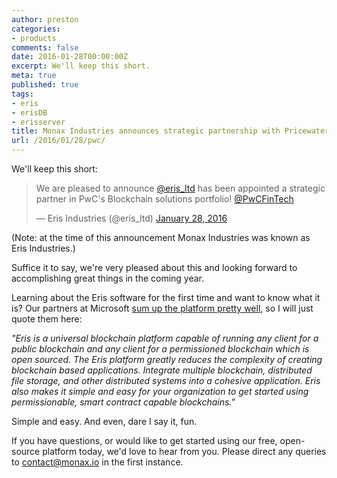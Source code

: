 ```yaml
---
author: preston
categories:
- products
comments: false
date: 2016-01-28T00:00:00Z
excerpt: We'll keep this short.
meta: true
published: true
tags:
- eris
- erisDB
- erisserver
title: Monax Industries announces strategic partnership with PricewaterhouseCoopers
url: /2016/01/28/pwc/
---
```


We'll keep this short:

<blockquote class="twitter-tweet" lang="en"><p lang="en" dir="ltr">We are pleased to announce <a href="https://twitter.com/eris_ltd">@eris_ltd</a> has been appointed a strategic partner in PwC&#39;s Blockchain solutions portfolio! <a href="https://twitter.com/PwCFinTech">@PwCFinTech</a></p>&mdash; Eris Industries (@eris_ltd) <a href="https://twitter.com/eris_ltd/status/692808595860279296">January 28, 2016</a></blockquote>
<script async src="//platform.twitter.com/widgets.js" charset="utf-8"></script>

(Note: at the time of this announcement Monax Industries was known as Eris Industries.)

Suffice it to say, we're very pleased about this and looking forward to accomplishing great things in the coming year. 

Learning about the Eris software for the first time and want to know what it is? Our partners at Microsoft [sum up the platform pretty well](https://azure.microsoft.com/en-in/blog/azure-blockchain-as-a-service-update-4/), so I will just quote them here:

*"Eris is a universal blockchain platform capable of running any client for a public blockchain and any client for a permissioned blockchain which is open sourced. The Eris platform greatly reduces the complexity of creating blockchain based applications. Integrate multiple blockchain, distributed file storage, and other distributed systems into a cohesive application. Eris also makes it simple and easy for your organization to get started using permissionable, smart contract capable blockchains."*

Simple and easy. And even, dare I say it, fun. 

If you have questions, or would like to get started using our free, open-source platform today, we'd love to hear from you. Please direct any queries to contact@monax.io in the first instance. 
